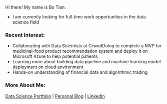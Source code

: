  Hi there! My name is Bo Tian.
 
- I am currently looking for full-time work opportunities in the data science field

### Recent Interest:

- Collaborating with Data Scientists at CrwodDoing to complete a MVP for medicinal-food product recommendation system and deploy it on Microsoft Azure to help potential patients 
- Learning more about building data pipeline and machine learning model deployment on cloud environment 
- Hands-on understanding of financial data and algorithmic trading 



### More About Me:

[Data Science Portfolio](https://github.com/tianbo137/My_Portfolio)   |   [Personal Blog](https://tianbo137.github.io/)   | [LinkedIn](https://www.linkedin.com/in/tianbo137)
